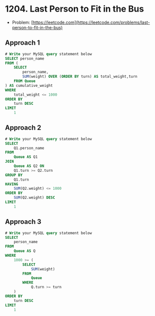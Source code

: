 # 1204. Last Person to Fit in the Bus

- Problem: [https://leetcode.com](https://leetcode.com/problems/last-person-to-fit-in-the-bus)

## Approach 1
```sql
# Write your MySQL query statement below
SELECT person_name
FROM (
    SELECT
        person_name,
        SUM(weight) OVER (ORDER BY turn) AS total_weight,turn
    FROM Queue
) AS cumulative_weight
WHERE 
    total_weight <= 1000
ORDER BY 
    turn DESC
LIMIT 
    1
```

## Approach 2
```sql
# Write your MySQL query statement below
SELECT
    Q1.person_name
FROM
    Queue AS Q1
JOIN
    Queue AS Q2 ON
    Q1.turn >= Q2.turn
GROUP BY
    Q1.turn
HAVING
    SUM(Q2.weight) <= 1000
ORDER BY
    SUM(Q2.weight) DESC
LIMIT
    1
```

## Approach 3
```sql
# Write your MySQL query statement below
SELECT
    person_name
FROM
    Queue AS Q
WHERE
    1000 >= (
        SELECT 
            SUM(weight)
        FROM
            Queue
        WHERE
            Q.turn >= turn
    )
ORDER BY
    turn DESC
LIMIT
    1
```